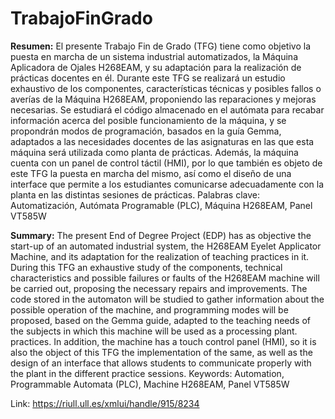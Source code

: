 # TrabajoFinGrado
**Resumen:** 
El presente Trabajo Fin de Grado (TFG) tiene como objetivo la puesta en marcha de un sistema industrial automatizados, la Máquina Aplicadora de Ojales H268EAM, y su adaptación para la realización de prácticas docentes en él.  Durante este TFG se realizará un estudio exhaustivo de los componentes, características técnicas y posibles fallos o averías de la Máquina H268EAM, proponiendo las reparaciones y mejoras necesarias. Se estudiará el código almacenado en el autómata para recabar información acerca del posible funcionamiento de la máquina, y se propondrán modos de programación, basados en la guía Gemma, adaptados a las necesidades docentes de las asignaturas en las que esta máquina será utilizada como planta de prácticas.  Además, la máquina cuenta con un panel de control táctil (HMI), por lo que también es objeto de este TFG la puesta en marcha del mismo, así como el diseño de una interface que permite a los estudiantes comunicarse adecuadamente con la planta en las distintas sesiones de prácticas.  Palabras clave: Automatización, Autómata Programable (PLC), Máquina H268EAM, Panel VT585W

**Summary:** 
The present End of Degree Project (EDP) has as objective the start-up of an automated industrial system, the H268EAM Eyelet Applicator Machine, and its adaptation for the realization of teaching practices in it. During this TFG an exhaustive study of the components, technical characteristics and possible failures or faults of the H268EAM machine will be carried out, proposing the necessary repairs and improvements. The code stored in the automaton will be studied to gather information about the possible operation of the machine, and programming modes will be proposed, based on the Gemma guide, adapted to the teaching needs of the subjects in which this machine will be used as a processing plant. practices. In addition, the machine has a touch control panel (HMI), so it is also the object of this TFG the implementation of the same, as well as the design of an interface that allows students to communicate properly with the plant in the different practice sessions. Keywords: Automation, Programmable Automata (PLC), Machine H268EAM, Panel VT585W


Link: https://riull.ull.es/xmlui/handle/915/8234
